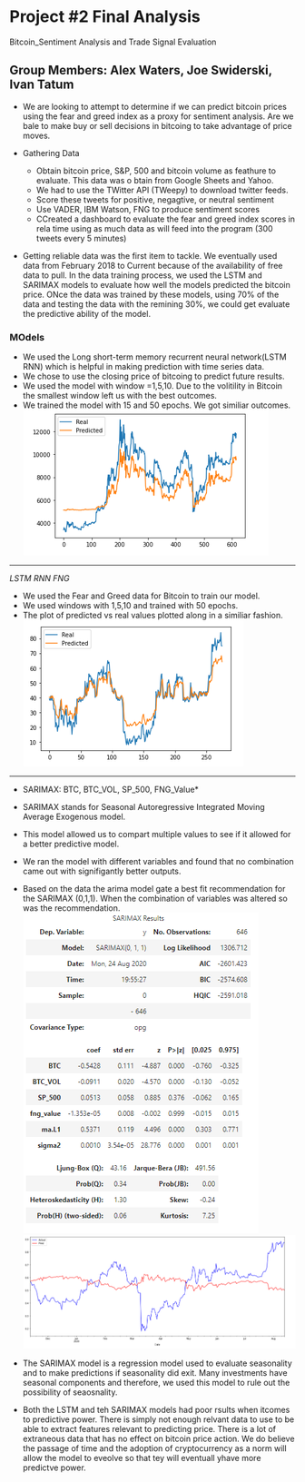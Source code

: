 # Project #2 Final Analysis
  Bitcoin_Sentiment Analysis and Trade Signal Evaluation 

## Group Members: Alex Waters, Joe Swiderski,  Ivan Tatum

* We are looking to attempt to determine if we can predict bitcoin prices using the fear and greed index as a proxy for sentiment analysis. Are we bale to make buy or sell decisions in bitcoing to take advantage of price moves.

* Gathering Data 

  - Obtain bitcoin price, S&P, 500 and bitcoin volume as feathure to evaluate. This data was o btain from Google Sheets and Yahoo.
  - We had to use the TWitter API (TWeepy) to download twitter feeds.
  - Score these tweets for positive, negagtive, or neutral sentiment 
  - Use VADER, IBM Watson, FNG to produce sentiment scores 
  - CCreated a dashboard to evaluate the fear and greed index scores in rela time using as much data as will feed into the program (300 tweets every 5 minutes)

* Getting reliable data was the first item to tackle. We eventually used data from February 2018 to Current because of the availability of free data to pull.  In the data training process, we used the LSTM and SARIMAX models to evaluate how well the models predicted the bitcoin price. ONce the data was trained by these models, using 70% of the data and testing the data with the remining 30%, we could get evaluate the predictive ability of the model.

### MOdels 
* We used the Long short-term memory recurrent neural network(LSTM RNN) which is helpful in making prediction with time series data. 
* We chose to use the closing price of bitcoing to predict future results. 
* We used the model with window =1,5,10.  Due to the volitility in Bitcoin the smallest window left us with the best outcomes.
* We trained the model with 15 and 50 epochs.  We got similiar outcomes.
![bitcoin lstm](bc_lstm.PNG) 
---
*LSTM RNN FNG*
* We used the Fear and Greed data for Bitcoin to train our model.
* We used windows with 1,5,10 and trained with 50 epochs. 
* The plot of predicted vs real values plotted along in a similiar fashion.
![fng lstm](fng_lstm.PNG)
---
* SARIMAX: BTC, BTC_VOL, SP_500, FNG_Value*
* SARIMAX stands for Seasonal Autoregressive Integrated Moving Average Exogenous model.  
* This model allowed us to compart multiple values to see if it allowed for a better predictive model. 
* We ran the model with different variables and found that no combination came out with signifigantly better outputs.
* Based on the data the arima model gate a best fit recommendation for the SARIMAX (0,1,1). When the combination of variables was altered so was the recommendation.
![sarimax results](sarimax_results.PNG)
![sarimax plot](sarimax_plot.PNG)

* The SARIMAX model is a regression model used to evaluate seasonality and to make predictions if seasonality did exit. Many investments have seasonal components and therefore, we used this model to rule out the possibility of seaosnality.

* Both the LSTM and teh SARIMAX models had poor rsults when itcomes to predictive power. There is simply not enough relvant data to use to be able to extract features relevant to predicting price. There is a lot of extraneous data that has no effect on bitcoin price action. We do believe the passage of time and the adoption of cryptocurrency as a norm will allow the model to eveolve so that tey will eventuall yhave more predictve power.

